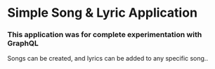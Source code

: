 <h1>Simple Song & Lyric Application</h1>



<h3>This application was for complete experimentation with GraphQL</h3>


<p>Songs can be created, and lyrics can be added to any specific song..</p>



